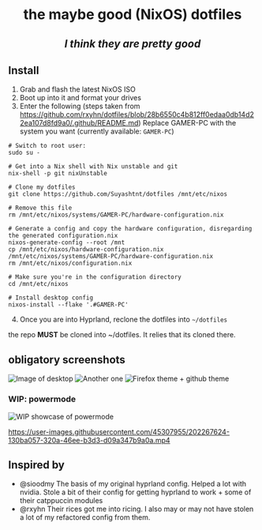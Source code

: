 <h1 align="center"> the maybe good (NixOS) dotfiles </h1>
<h2 align="center"> <i>I think they are pretty good</i> </h2>

## Install
1. Grab and flash the latest NixOS ISO
2. Boot up into it and format your drives
3. Enter the following (steps taken from https://github.com/rxyhn/dotfiles/blob/28b6550c4b812ff0edaa0db14d22ea107d8fd9a0/.github/README.md)
Replace GAMER-PC with the system you want (currently available: `GAMER-PC`)
```
# Switch to root user:
sudo su -

# Get into a Nix shell with Nix unstable and git
nix-shell -p git nixUnstable

# Clone my dotfiles
git clone https://github.com/Suyashtnt/dotfiles /mnt/etc/nixos

# Remove this file
rm /mnt/etc/nixos/systems/GAMER-PC/hardware-configuration.nix

# Generate a config and copy the hardware configuration, disregarding the generated configuration.nix
nixos-generate-config --root /mnt
cp /mnt/etc/nixos/hardware-configuration.nix /mnt/etc/nixos/systems/GAMER-PC/hardware-configuration.nix
rm /mnt/etc/nixos/configuration.nix

# Make sure you're in the configuration directory
cd /mnt/etc/nixos

# Install desktop config
nixos-install --flake '.#GAMER-PC'
```
4. Once you are into Hyprland, reclone the dotfiles into `~/dotfiles`

the repo **MUST** be cloned into ~/dotfiles. It relies that its cloned there.

## obligatory screenshots

![Image of desktop](https://cdn.discordapp.com/attachments/273539705595756544/1041109605268328538/image.png)
![Another one](https://cdn.discordapp.com/attachments/273539705595756544/1041109217534296124/image.png)
![Firefox theme + github theme](https://user-images.githubusercontent.com/45307955/202266026-843597c3-8f46-45bc-b289-d1bbe192a050.png)

### WIP: powermode

![WIP showcase of powermode](https://user-images.githubusercontent.com/45307955/202266864-6738de16-3ebf-41c1-a1ed-1e9526ed5038.png)

https://user-images.githubusercontent.com/45307955/202267624-130ba057-320a-46ee-b3d3-d09a347b9a0a.mp4

## Inspired by

- @sioodmy The basis of my original hyprland config. Helped a lot with nvidia. Stole a bit of their config for getting hyprland to work + some of their catppuccin modules
- @rxyhn Their rices got me into ricing. I also may or may not have stolen a lot of my refactored config from them.
